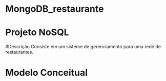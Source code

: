 # MongoDB_restaurante
# Projeto NoSQL

#Descrição
Consiste em um sisteme de gerenciamento para uma rede de restaurantes.

# Modelo Conceitual
